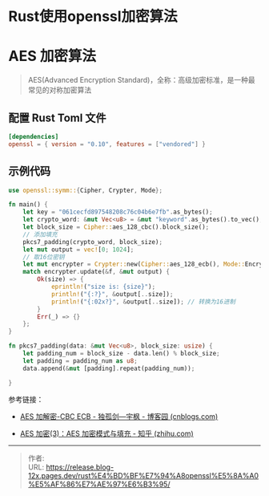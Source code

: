 # Rust使用openssl加密算法


<!--more-->

# AES 加密算法

> AES(Advanced Encryption Standard)，全称：高级加密标准，是一种最常见的对称加密算法

## 配置 Rust Toml 文件

```toml
[dependencies]
openssl = { version = "0.10", features = ["vendored"] }
```

## 示例代码

```rust
use openssl::symm::{Cipher, Crypter, Mode};

fn main() {
    let key = "061cecfd897548208c76c04b6e7fb".as_bytes();
    let crypto_word: &mut Vec<u8> = &mut "keyword".as_bytes().to_vec();
    let block_size = Cipher::aes_128_cbc().block_size();
    // 添加填充
    pkcs7_padding(crypto_word, block_size);
    let mut output = vec![0; 1024];
    // 取16位密钥
    let mut encrypter = Crypter::new(Cipher::aes_128_ecb(), Mode::Encrypt, &key[..16], None).unwrap();
    match encrypter.update(&f, &mut output) {
        Ok(size) => {
            eprintln!("size is: {size}");
            println!("{:?}", &output[..size]);
            println!("{:02x?}", &output[..size]); // 转换为16进制
        }
        Err(_) => {}
    };
}

fn pkcs7_padding(data: &mut Vec<u8>, block_size: usize) {
    let padding_num = block_size - data.len() % block_size;
    let padding = padding_num as u8;
    data.append(&mut [padding].repeat(padding_num));

}

```

参考链接：

- [AES 加解密-CBC ECB - 独孤剑—宇枫 - 博客园 (cnblogs.com)](https://www.cnblogs.com/xzj8023tp/p/12970790.html)

- [AES 加密(3)：AES 加密模式与填充 - 知乎 (zhihu.com)](https://zhuanlan.zhihu.com/p/131324301)


---

> 作者:   
> URL: https://release.blog-12x.pages.dev/rust%E4%BD%BF%E7%94%A8openssl%E5%8A%A0%E5%AF%86%E7%AE%97%E6%B3%95/  

